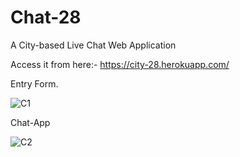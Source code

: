 # Chat-28
A City-based Live Chat Web Application

Access it from here:- https://city-28.herokuapp.com/

Entry Form.

![C1](https://user-images.githubusercontent.com/82228780/121098666-fbd66e00-c813-11eb-8b3e-1cdbde8cecf4.PNG)

Chat-App

![C2](https://user-images.githubusercontent.com/82228780/121098692-07299980-c814-11eb-9d7c-9c80d13e2c25.PNG)




